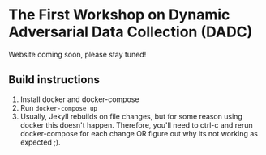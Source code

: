 # The First Workshop on Dynamic Adversarial Data Collection (DADC)

Website coming soon, please stay tuned!

## Build instructions

1. Install docker and docker-compose
2. Run `docker-compose up`
3. Usually, Jekyll rebuilds on file changes, but for some reason using docker this doesn't happen. Therefore, you'll need to ctrl-c and rerun docker-compose for each change OR figure out why its not working as expected ;).
